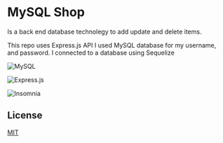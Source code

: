 


# MySQL Shop

Is a back end database technolegy to add update and delete items.

This repo uses  Express.js API
 I used MySQL database for my username, and  password.
 I connected to a database using Sequelize



![MySQL](https://img.shields.io/badge/mysql-%2300f.svg?style=for-the-badge&logo=mysql&logoColor=white)

![Express.js](https://img.shields.io/badge/express.js-%23404d59.svg?style=for-the-badge&logo=express&logoColor=%2361DAFB)

![Insomnia](https://img.shields.io/badge/Insomnia-black?style=for-the-badge&logo=insomnia&logoColor=5849BE)

## License

[MIT](https://choosealicense.com/licenses/mit/)

